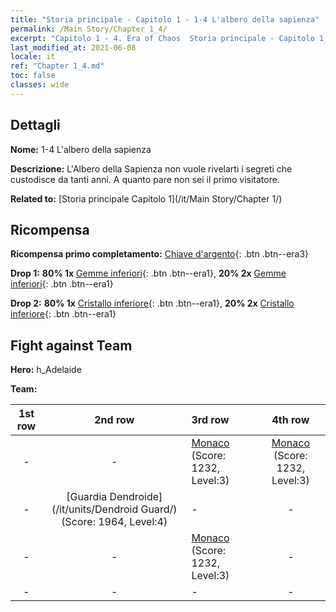 ```yaml
---
title: "Storia principale - Capitolo 1 - 1-4 L'albero della sapienza"
permalink: /Main Story/Chapter 1_4/
excerpt: "Capitolo 1 - 4. Era of Chaos  Storia principale - Capitolo 1_4. 1-4 L'albero della sapienza"
last_modified_at: 2021-06-08
locale: it
ref: "Chapter 1_4.md"
toc: false
classes: wide
---
```


## Dettagli

 **Nome:** 1-4 L'albero della sapienza

 **Descrizione:** L'Albero della Sapienza non vuole rivelarti i segreti che custodisce da tanti anni. A quanto pare non sei il primo visitatore.

 **Related to:** [Storia principale Capitolo 1](/it/Main Story/Chapter 1/)

## Ricompensa

 **Ricompensa primo completamento:** [Chiave d'argento](/ItemsIT/con_693/){: .btn .btn--era3}

 **Drop 1:** **80% 1x** [Gemme inferiori](/ItemsIT/mat_4/){: .btn .btn--era1}, **20% 2x** [Gemme inferiori](/ItemsIT/mat_4/){: .btn .btn--era1}

 **Drop 2:** **80% 1x** [Cristallo inferiore](/ItemsIT/mat_5/){: .btn .btn--era1}, **20% 2x** [Cristallo inferiore](/ItemsIT/mat_5/){: .btn .btn--era1}


## Fight against Team
 **Hero:** h_Adelaide

 **Team:**


  | 1st row | 2nd row | 3rd row | 4th row |
  |:----:|:----:|:----|:----:|
  | - | - | [Monaco](/it/units/Monk/) (Score: 1232, Level:3)  | [Monaco](/it/units/Monk/) (Score: 1232, Level:3)  |
  | - | [Guardia Dendroide](/it/units/Dendroid Guard/) (Score: 1964, Level:4)  | - | - |
  | - | - | [Monaco](/it/units/Monk/) (Score: 1232, Level:3)  | - |
  | - | - | - | - |


